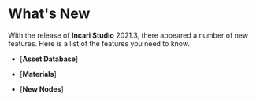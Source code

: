 # What's New

With the release of **Incari Studio** 2021.3, there appeared a number of new features. Here is a list of the features you need to know.

* [**Asset Database**]

* [**Materials**]

* [**New Nodes**]